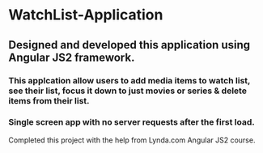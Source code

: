 # WatchList-Application
## Designed and developed this application using Angular JS2 framework.
### This applcation allow users to add media items to watch list, see their list, focus it down to just movies or series & delete items from their list. 
### Single screen app with no server requests after the first load.
Completed this project with the help from Lynda.com Angular JS2 course.
